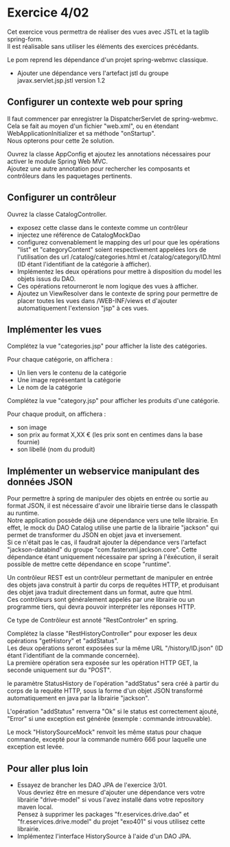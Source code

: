 # Exercice 4/02

Cet exercice vous permettra de réaliser des vues avec JSTL et la taglib spring-form.  
Il est réalisable sans utiliser les éléments des exercices précédants.

Le pom reprend les dépendance d'un projet spring-webmvc classique.

* Ajouter une dépendance vers l'artefact jstl du groupe javax.servlet.jsp.jstl version 1.2


## Configurer un contexte web pour spring

Il faut commencer par enregistrer la DispatcherServlet de spring-webmvc.  
Cela se fait au moyen d'un fichier "web.xml", ou en étendant WebApplicationInitializer et sa méthode "onStartup".  
Nous opterons pour cette 2e solution.

Ouvrez la classe AppConfig et ajoutez les annotations nécessaires pour activer le module Spring Web MVC.  
Ajoutez une autre annotation pour rechercher les composants et contrôleurs dans les paquetages pertinents.

## Configurer un contrôleur

Ouvrez la classe CatalogController.

* exposez cette classe dans le contexte comme un contrôleur
* injectez une référence de CatalogMockDao
* configurez convenablement le mapping des url pour que les opérations "list" et "categoryContent" soient respectivement appelées lors de l'utilisation des url /catalog/categories.html et /catalog/category/ID.html (ID étant l'identifiant de la catégorie à afficher).
* Implémentez les deux opérations pour mettre à disposition du model les objets issus du DAO.
* Ces opérations retourneront le nom logique des vues à afficher.
* Ajoutez un ViewResolver dans le contexte de spring pour permettre de placer toutes les vues dans /WEB-INF/views et d'ajouter automatiquement l'extension "jsp" à ces vues.

## Implémenter les vues

Complétez la vue "categories.jsp" pour afficher la liste des catégories.

Pour chaque catégorie, on affichera :

* Un lien vers le contenu de la catégorie
* Une image représentant la catégorie
* Le nom de la catégorie

Complétez la vue "category.jsp" pour afficher les produits d'une catégorie.

Pour chaque produit, on affichera :

* son image
* son prix au format X,XX € (les prix sont en centimes dans la base fournie)
* son libellé (nom du produit)

## Implémenter un webservice manipulant des données JSON

Pour permettre à spring de manipuler des objets en entrée ou sortie au format JSON, il est nécessaire d'avoir une librairie tierse dans le classpath au runtime.  
Notre application possède déjà une dépendance vers une telle librairie. En effet, le mock du DAO Catalog utilise une partie de la librairie "jackson" qui permet de transformer du JSON en objet java et inversement.  
Si ce n'était pas le cas, il faudrait ajouter la dépendance vers l'artefact "jackson-databind" du groupe "com.fasterxml.jackson.core". Cette dépendance étant uniquement nécessaire par spring à l'éxécution, il serait possible de mettre cette dépendance en scope "runtime".

Un contrôleur REST est un contrôleur permettant de manipuler en entrée des objets java construit à partir du corps de requêtes HTTP, et produisant des objet java traduit directement dans un format, autre que html.  
Ces contrôleurs sont généralement appelés par une librairie ou un programme tiers, qui devra pouvoir interpréter les réponses HTTP.

Ce type de Contrôleur est annoté "RestControler" en spring.

Complétez la classe "RestHistoryController" pour exposer les deux opérations "getHistory" et "addStatus".  
Les deux opérations seront exposées sur la même URL "/history/ID.json" (ID étant l'identifiant de la commande concernée).  
La première opération sera exposée sur les opération HTTP GET, la seconde uniquement sur du "POST".

le paramètre StatusHistory de l'opération "addStatus" sera créé à partir du corps de la requête HTTP, sous la forme d'un objet JSON transformé automatiquement en java par la librairie "jackson".

L'opération "addStatus" renverra "Ok" si le status est correctement ajouté, "Error" si une exception est générée (exemple : commande introuvable).

Le mock "HistorySourceMock" renvoit les même status pour chaque commande, excepté pour la commande numéro 666 pour laquelle une exception est levée.

## Pour aller plus loin

* Essayez de brancher les DAO JPA de l'exercice 3/01.  
Vous devriez être en mesure d'ajouter une dépendance vers votre librairie "drive-model" si vous l'avez installé dans votre repository maven local.  
Pensez à supprimer les packages "fr.eservices.drive.dao" et "fr.eservices.drive.model" du projet "exo401" si vous utilisez cette librairie.
* Implémentez l'interface HistorySource à l'aide d'un DAO JPA.


